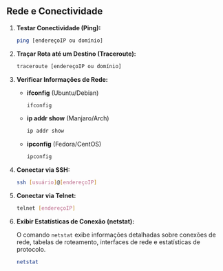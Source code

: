## **Rede e Conectividade**

1. **Testar Conectividade (Ping):**
    ```bash
    ping [endereçoIP ou domínio]
    ```

2. **Traçar Rota até um Destino (Traceroute):**
    ```bash
    traceroute [endereçoIP ou domínio]
    ```

3. **Verificar Informações de Rede:**
    - **ifconfig** (Ubuntu/Debian)
      ```bash
      ifconfig
      ```
    - **ip addr show** (Manjaro/Arch)
      ```bash
      ip addr show
      ```
    - **ipconfig** (Fedora/CentOS)
      ```bash
      ipconfig
      ```

4. **Conectar via SSH:**
    ```bash
    ssh [usuário]@[endereçoIP]
    ```

5. **Conectar via Telnet:**
    ```bash
    telnet [endereçoIP]
    ```

6. **Exibir Estatísticas de Conexão (netstat):**
    
    O comando `netstat` exibe informações detalhadas sobre conexões de rede, tabelas de roteamento, interfaces de rede e estatísticas de protocolo. 

    ```bash
    netstat
    ```
